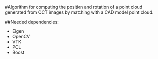#Algorithm for computing the position and rotation of a point cloud generated from OCT images by matching with a CAD model point cloud.

##Needed dependencies: 
* Eigen
* OpenCV 
* VTK
* PCL
* Boost